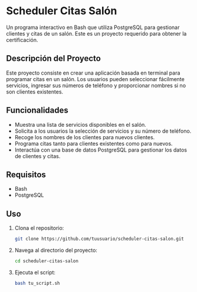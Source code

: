# Scheduler Citas Salón  

Un programa interactivo en Bash que utiliza PostgreSQL para gestionar clientes y citas de un salón. Este es un proyecto requerido para obtener la certificación.  

## Descripción del Proyecto  

Este proyecto consiste en crear una aplicación basada en terminal para programar citas en un salón. Los usuarios pueden seleccionar fácilmente servicios, ingresar sus números de teléfono y proporcionar nombres si no son clientes existentes.  

## Funcionalidades  

- Muestra una lista de servicios disponibles en el salón.  
- Solicita a los usuarios la selección de servicios y su número de teléfono.  
- Recoge los nombres de los clientes para nuevos clientes.  
- Programa citas tanto para clientes existentes como para nuevos.  
- Interactúa con una base de datos PostgreSQL para gestionar los datos de clientes y citas.  

## Requisitos  

- Bash  
- PostgreSQL  

## Uso  

1. Clona el repositorio:  
   ```bash  
   git clone https://github.com/tuusuario/scheduler-citas-salon.git

2. Navega al directorio del proyecto:
   ```bash
   cd scheduler-citas-salon

3. Ejecuta el script:
   ```bash
   bash tu_script.sh


